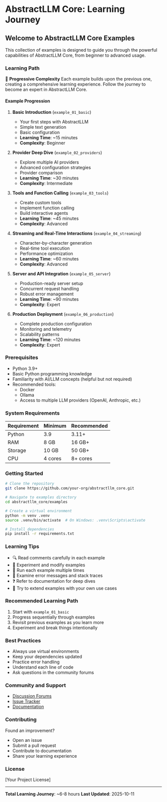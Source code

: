 # AbstractLLM Core: Learning Journey

## Welcome to AbstractLLM Core Examples

This collection of examples is designed to guide you through the powerful capabilities of AbstractLLM Core, from beginner to advanced usage.

### Learning Path

🚀 **Progressive Complexity**
Each example builds upon the previous one, creating a comprehensive learning experience. Follow the journey to become an expert in AbstractLLM Core.

#### Example Progression

1. **Basic Introduction** (`example_01_basic`)
   - Your first steps with AbstractLLM
   - Simple text generation
   - Basic configuration
   - **Learning Time**: ~15 minutes
   - **Complexity**: Beginner

2. **Provider Deep Dive** (`example_02_providers`)
   - Explore multiple AI providers
   - Advanced configuration strategies
   - Provider comparison
   - **Learning Time**: ~30 minutes
   - **Complexity**: Intermediate

3. **Tools and Function Calling** (`example_03_tools`)
   - Create custom tools
   - Implement function calling
   - Build interactive agents
   - **Learning Time**: ~45 minutes
   - **Complexity**: Advanced

4. **Streaming and Real-Time Interactions** (`example_04_streaming`)
   - Character-by-character generation
   - Real-time tool execution
   - Performance optimization
   - **Learning Time**: ~60 minutes
   - **Complexity**: Advanced

5. **Server and API Integration** (`example_05_server`)
   - Production-ready server setup
   - Concurrent request handling
   - Robust error management
   - **Learning Time**: ~90 minutes
   - **Complexity**: Expert

6. **Production Deployment** (`example_06_production`)
   - Complete production configuration
   - Monitoring and telemetry
   - Scalability patterns
   - **Learning Time**: ~120 minutes
   - **Complexity**: Expert

### Prerequisites

- Python 3.9+
- Basic Python programming knowledge
- Familiarity with AI/LLM concepts (helpful but not required)
- Recommended tools:
  - Docker
  - Ollama
  - Access to multiple LLM providers (OpenAI, Anthropic, etc.)

### System Requirements

| Requirement | Minimum | Recommended |
|------------|---------|-------------|
| Python     | 3.9     | 3.11+       |
| RAM        | 8 GB    | 16 GB+      |
| Storage    | 10 GB   | 50 GB+      |
| CPU        | 4 cores | 8+ cores    |

### Getting Started

```bash
# Clone the repository
git clone https://github.com/your-org/abstractllm_core.git

# Navigate to examples directory
cd abstractllm_core/examples

# Create a virtual environment
python -m venv .venv
source .venv/bin/activate  # On Windows: .venv\Scripts\activate

# Install dependencies
pip install -r requirements.txt
```

### Learning Tips

- 🔍 Read comments carefully in each example
- 📝 Experiment and modify examples
- 🧪 Run each example multiple times
- 🔬 Examine error messages and stack traces
- ❓ Refer to documentation for deep dives
- 🚀 Try to extend examples with your own use cases

### Recommended Learning Path

1. Start with `example_01_basic`
2. Progress sequentially through examples
3. Revisit previous examples as you learn more
4. Experiment and break things intentionally

### Best Practices

- Always use virtual environments
- Keep your dependencies updated
- Practice error handling
- Understand each line of code
- Ask questions in the community forums

### Community and Support

- [Discussion Forums](https://github.com/your-org/abstractllm_core/discussions)
- [Issue Tracker](https://github.com/your-org/abstractllm_core/issues)
- [Documentation](https://your-org.github.io/abstractllm_core)

### Contributing

Found an improvement?
- Open an issue
- Submit a pull request
- Contribute to documentation
- Share your learning experience

### License

[Your Project License]

---

**Total Learning Journey**: ~6-8 hours
**Last Updated**: 2025-10-11